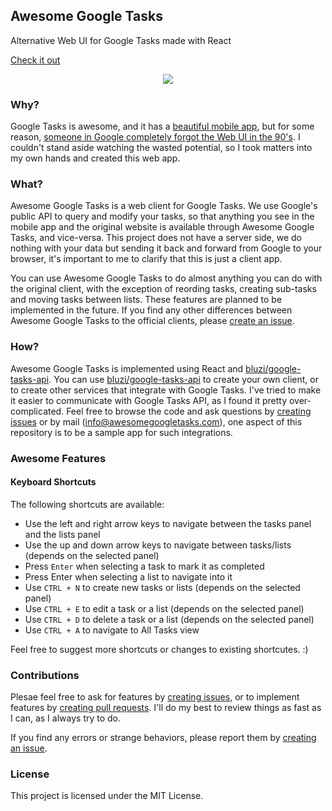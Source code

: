## Awesome Google Tasks
Alternative Web UI for Google Tasks made with React

<a href="https://awesomegoogletasks.com">Check it out</a>

<div align="center">
  <img src="https://image.ibb.co/mL292y/screely_1528833156168.png" />
</div>

### Why?
Google Tasks is awesome, and it has a [beautiful mobile app](https://play.google.com/store/apps/details?id=com.google.android.apps.tasks&hl=en), but for some reason, [someone in Google completely forgot the Web UI in the 90's](https://mail.google.com/tasks/canvas).
I couldn't stand aside watching the wasted potential, so I took matters into my own hands and created this web app.

### What?
Awesome Google Tasks is a web client for Google Tasks. We use Google's public API to query and modify your tasks, so that anything you see in the mobile app and the original website is available through Awesome Google Tasks, and vice-versa.
This project does not have a server side, we do nothing with your data but sending it back and forward from Google to your browser, it's important to me to clarify that this is just a client app.

You can use Awesome Google Tasks to do almost anything you can do with the original client, with the exception of reording tasks, creating sub-tasks and moving tasks between lists.
These features are planned to be implemented in the future. 
If you find any other differences between Awesome Google Tasks to the official clients, please [create an issue](https://github.com/bluzi/awesome-google-tasks/issues).

### How?
Awesome Google Tasks is implemented using React and [bluzi/google-tasks-api](https://github.com/bluzi/google-tasks-api).
You can use [bluzi/google-tasks-api](https://github.com/bluzi/google-tasks-api) to create your own client, or to create other services that integrate with Google Tasks.
I've tried to make it easier to communicate with Google Tasks API, as I found it pretty over-complicated.
Feel free to browse the code and ask questions by [creating issues](https://github.com/bluzi/awesome-google-tasks/issues) or by mail (info@awesomegoogletasks.com), one aspect of this repository is to be a sample app for such integrations. 

### Awesome Features
#### Keyboard Shortcuts
The following shortcuts are available: 
- Use the left and right arrow keys to navigate between the tasks panel and the lists panel
- Use the up and down arrow keys to navigate between tasks/lists (depends on the selected panel)
- Press `Enter` when selecting a task to mark it as completed
- Press Enter when selecting a list to navigate into it
- Use `CTRL + N` to create new tasks or lists (depends on the selected panel)
- Use `CTRL + E` to edit a task or a list (depends on the selected panel)
- Use `CTRL + D` to delete a task or a list (depends on the selected panel)
- Use `CTRL + A` to navigate to All Tasks view

Feel free to suggest more shortcuts or changes to existing shortcutes. :) 


### Contributions
Plesae feel free to ask for features by [creating issues](https://github.com/bluzi/awesome-google-tasks/issues), or to implement features by [creating pull requests](https://github.com/bluzi/awesome-google-tasks/pulls).
I'll do my best to review things as fast as I can, as I always try to do.

If you find any errors or strange behaviors, please report them by [creating an issue](https://github.com/bluzi/awesome-google-tasks/issues).

### License
This project is licensed under the MIT License.
